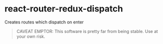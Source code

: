 # react-router-redux-dispatch

Creates routes which dispatch on enter

> CAVEAT EMPTOR: This software is pretty far from being stable. Use at your own risk.